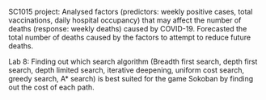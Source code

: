 SC1015 project: Analysed factors (predictors: weekly positive cases, total vaccinations, daily hospital occupancy) that may affect the number of deaths (response: weekly deaths) caused by COVID-19. Forecasted the total number of deaths caused by the factors to attempt to reduce future deaths. 

Lab 8: Finding out which search algorithm (Breadth first search, depth first search, depth limited search, iterative deepening, uniform cost search, greedy search, A* search) is best suited for the game Sokoban by finding out the cost of each path. 
